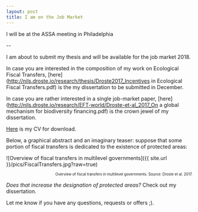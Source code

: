 ```yaml
---
layout: post
title: I am on the Job Market
---
```

<div class="message">
  I will be at the ASSA meeting in Philadelphia
</div>

--

I am about to submit my thesis and will be available for the job market 2018.

In case you are interested in the composition of my work on Ecological Fiscal Transfers, [here](http://nils.droste.io/research/thesis/Droste2017_Incentives in Ecological Fiscal Transfers.pdf) is the my dissertation to be submitted in December.

In case you are rather interested in a single job-market paper, [here](http://nils.droste.io/research/EFT-world/Droste-et-al_2017_On a global mechanism for biodiversity financing.pdf) is the crown jewel of my dissertation.

[Here](http://nils.droste.io/research/CV/CV2017.pdf) is my CV for download.

Below, a graphical abstract and an imaginary teaser: suppose that some portion of fiscal transfers is dedicated to the existence of protected areas:

![Overview of fiscal transfers in multilevel governments]({{ site.url }}/pics/FiscalTransfers.jpg?raw=true)
<p style="text-align: right;"><sub><sup> Overview of fiscal transfers in multilevel governments. Source: Droste et al. 2017. </sup></sub></p>

*Does that increase the designation of protected areas?* Check out my dissertation.

Let me know if you have any questions, requests or offers ;).
